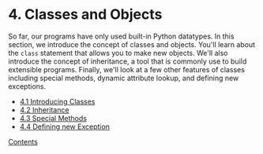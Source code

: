# 4. Classes and Objects

So far, our programs have only used built-in Python datatypes.  In
this section, we introduce the concept of classes and objects.  You'll
learn about the `class` statement that allows you to make new objects.
We'll also introduce the concept of inheritance, a tool that is commonly
use to build extensible programs.  Finally, we'll look at a few other
features of classes including special methods, dynamic attribute lookup,
and defining new exceptions.

* [4.1 Introducing Classes](01_Class)
* [4.2 Inheritance](02_Inheritance)
* [4.3 Special Methods](03_Special_methods)
* [4.4 Defining new Exception](04_Defining_exceptions)

[Contents](../Contents)